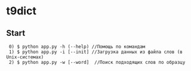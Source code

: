 # t9dict

Start 
-------------------
     0) $ python app.py -h (--help) //Помощь по командам
     1) $ python app.py -i [--init] //Загрузка данных из файла слов (в Unix-системах)
     2) $ python app.py -w [--word]  //Поиск подходящих слов по образцу

